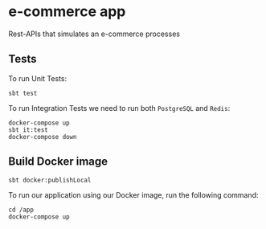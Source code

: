 # e-commerce app
Rest-APIs that simulates an e-commerce processes

## Tests

To run Unit Tests:

```
sbt test
```

To run Integration Tests we need to run both `PostgreSQL` and `Redis`:

```
docker-compose up
sbt it:test
docker-compose down
```

## Build Docker image

```
sbt docker:publishLocal
```

To run our application using our Docker image, run the following command:

```
cd /app
docker-compose up
```
